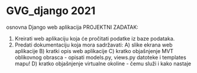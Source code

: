 # GVG_django 2021
osnovna Django web aplikacija
PROJEKTNI ZADATAK:

1. Kreirati web aplikaciju koja će pročitati podatke iz baze podataka.
2. Predati dokumentaciju koja mora sadržavati:
  A) slike ekrana web aplikacije
  B) kratki opis web aplikacije
  C) kratko objašnjenje MVT oblikovnog obrasca - opisati models.py, views.py datoteke i templates mapu!
  D) kratko objašnjenje virtualne okoline - čemu služi i kako nastaje
